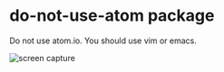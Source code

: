 # do-not-use-atom package

Do not use atom.io.
You should use vim or emacs.

![screen capture](https://cloud.githubusercontent.com/assets/4487291/8602575/fe82b978-26ad-11e5-8cbe-29ff8b6cc92d.gif)
